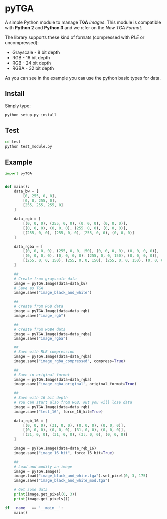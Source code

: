 # pyTGA
A simple Python module to manage **TGA** *images*. This module is compatible with **Python 2** and **Python 3** and we refer on the *New TGA Format*.

The library supports these kind of formats (compressed with *RLE* or uncompressed):

* Grayscale - 8 bit depth
* RGB - 16 bit depth
* RGB - 24 bit depth
* RGBA - 32 bit depth

As you can see in the example you can use the python basic types for data.

## Install

Simply type:
```bash
python setup.py install
```

## Test

```bash
cd test
python test_module.py
```

## Example

```python
import pyTGA


def main():
    data_bw = [
        [0, 255, 0, 0],
        [0, 0, 255, 0],
        [255, 255, 255, 0]
    ]

    data_rgb = [
        [(0, 0, 0), (255, 0, 0), (0, 0, 0), (0, 0, 0)],
        [(0, 0, 0), (0, 0, 0), (255, 0, 0), (0, 0, 0)],
        [(255, 0, 0), (255, 0, 0), (255, 0, 0), (0, 0, 0)]
    ]

    data_rgba = [
        [(0, 0, 0, 0), (255, 0, 0, 150), (0, 0, 0, 0), (0, 0, 0, 0)],
        [(0, 0, 0, 0), (0, 0, 0, 0), (255, 0, 0, 150), (0, 0, 0, 0)],
        [(255, 0, 0, 150), (255, 0, 0, 150), (255, 0, 0, 150), (0, 0, 0, 0)]
    ]

    ##
    # Create from grayscale data
    image = pyTGA.Image(data=data_bw)
    # Save as TGA
    image.save("image_black_and_white")

    ##
    # Create from RGB data
    image = pyTGA.Image(data=data_rgb)
    image.save("image_rgb")

    ##
    # Create from RGBA data
    image = pyTGA.Image(data=data_rgba)
    image.save("image_rgba")

    ##
    # Save with RLE compression
    image = pyTGA.Image(data=data_rgba)
    image.save("image_rgba_compressed", compress=True)

    ##
    # Save in original format
    image = pyTGA.Image(data=data_rgba)
    image.save("image_rgba_original", original_format=True)

    ##
    # Save with 16 bit depth
    # You can start also from RGB, but you will lose data
    image = pyTGA.Image(data=data_rgb)
    image.save("test_16", force_16_bit=True)

    data_rgb_16 = [
        [(0, 0, 0), (31, 0, 0), (0, 0, 0), (0, 0, 0)],
        [(0, 0, 0), (0, 0, 0), (31, 0, 0), (0, 0, 0)],
        [(31, 0, 0), (31, 0, 0), (31, 0, 0), (0, 0, 0)]
    ]

    image = pyTGA.Image(data=data_rgb_16)
    image.save("image_16_bit", force_16_bit=True)

    ##
    # Load and modify an image
    image = pyTGA.Image()
    image.load("image_black_and_white.tga").set_pixel(0, 3, 175)
    image.save("image_black_and_white_mod.tga")

    # Get some data
    print(image.get_pixel(0, 3))
    print(image.get_pixels())

if __name__ == '__main__':
    main()
```
